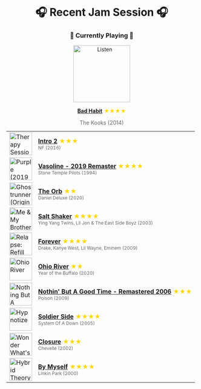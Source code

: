 <div align='center'>

# 🎧 Recent Jam Session 🎧

<h3>🎵 Currently Playing 🎵</h3>

<a href="https://open.spotify.com/track/3huV7eiNpaQlCB3LbZi9bB"><img src="https://i.scdn.co/image/ab67616d0000b2732bc58e4de7c41e84aeacee40" width="150" height="150" alt="Listen" /></a>

<b><a href="https://open.spotify.com/track/3huV7eiNpaQlCB3LbZi9bB">Bad Habit</a></b><span style="color: gold;"> ★★★★</span>

<span style="color: #666;">The Kooks (2014)</span>

<table style='margin: 0 auto; max-width: 550px;'>
<tr>
<td width="60"><a href="https://open.spotify.com/track/6nonTdcZbN2pmyiN032MXw"><img src="https://i.scdn.co/image/ab67616d0000b27314c95b3975386061f46f3983" width="60" height="60" alt="Therapy Session" /></a></td>
<td><b><a href="https://open.spotify.com/track/6nonTdcZbN2pmyiN032MXw">Intro 2</a></b> <span style="color: gold;"> ★★★</span><br><span style="font-size: 12px; color: #666;">NF (2016)</span></td>
</tr>
<tr>
<td width="60"><a href="https://open.spotify.com/track/4fjsOdrWMaKf70x21h5XbX"><img src="https://i.scdn.co/image/ab67616d0000b273fc7df879208b362bb1ce1499" width="60" height="60" alt="Purple (2019 Remaster)" /></a></td>
<td><b><a href="https://open.spotify.com/track/4fjsOdrWMaKf70x21h5XbX">Vasoline - 2019 Remaster</a></b> <span style="color: gold;"> ★★★★</span><br><span style="font-size: 12px; color: #666;">Stone Temple Pilots (1994)</span></td>
</tr>
<tr>
<td width="60"><a href="https://open.spotify.com/track/0Dq9fMtiubl73UQCiKRYi8"><img src="https://i.scdn.co/image/ab67616d0000b273eece10ee539479b08711a839" width="60" height="60" alt="Ghostrunner (Original Soundtrack)" /></a></td>
<td><b><a href="https://open.spotify.com/track/0Dq9fMtiubl73UQCiKRYi8">The Orb</a></b> <span style="color: gold;"> ★★</span><br><span style="font-size: 12px; color: #666;">Daniel Deluxe (2020)</span></td>
</tr>
<tr>
<td width="60"><a href="https://open.spotify.com/track/4Kd0FzFpOgIGxlBl4HXuFn"><img src="https://i.scdn.co/image/ab67616d0000b2731f52a7e9b573959c8e430974" width="60" height="60" alt="Me & My Brother" /></a></td>
<td><b><a href="https://open.spotify.com/track/4Kd0FzFpOgIGxlBl4HXuFn">Salt Shaker</a></b> <span style="color: gold;"> ★★★★</span><br><span style="font-size: 12px; color: #666;">Ying Yang Twins, Lil Jon & The East Side Boyz (2003)</span></td>
</tr>
<tr>
<td width="60"><a href="https://open.spotify.com/track/5UsLjwBaTHBX4ektWIr4XX"><img src="https://i.scdn.co/image/ab67616d0000b273506c4cc93e5a6234164125e1" width="60" height="60" alt="Relapse: Refill" /></a></td>
<td><b><a href="https://open.spotify.com/track/5UsLjwBaTHBX4ektWIr4XX">Forever</a></b> <span style="color: gold;"> ★★★★</span><br><span style="font-size: 12px; color: #666;">Drake, Kanye West, Lil Wayne, Eminem (2009)</span></td>
</tr>
<tr>
<td width="60"><a href="https://open.spotify.com/track/4MmWD6YFgKro8DR1CJUuGD"><img src="https://i.scdn.co/image/ab67616d0000b27357031778aaae84752c546478" width="60" height="60" alt="Ohio River" /></a></td>
<td><b><a href="https://open.spotify.com/track/4MmWD6YFgKro8DR1CJUuGD">Ohio River</a></b> <span style="color: gold;"> ★★</span><br><span style="font-size: 12px; color: #666;">Year of the Buffalo (2020)</span></td>
</tr>
<tr>
<td width="60"><a href="https://open.spotify.com/track/1NW32mer4GFgDvDZ0idTUt"><img src="https://i.scdn.co/image/ab67616d0000b273864c4ad1d9285c8f8d58749f" width="60" height="60" alt="Nothing But A Good Time" /></a></td>
<td><b><a href="https://open.spotify.com/track/1NW32mer4GFgDvDZ0idTUt">Nothin' But A Good Time - Remastered 2006</a></b> <span style="color: gold;"> ★★★</span><br><span style="font-size: 12px; color: #666;">Poison (2009)</span></td>
</tr>
<tr>
<td width="60"><a href="https://open.spotify.com/track/1ez4uWPnJwYufNhYTLVsJr"><img src="https://i.scdn.co/image/ab67616d0000b273f5e7b2e5adaa87430a3eccff" width="60" height="60" alt="Hypnotize" /></a></td>
<td><b><a href="https://open.spotify.com/track/1ez4uWPnJwYufNhYTLVsJr">Soldier Side</a></b> <span style="color: gold;"> ★★★★</span><br><span style="font-size: 12px; color: #666;">System Of A Down (2005)</span></td>
</tr>
<tr>
<td width="60"><a href="https://open.spotify.com/track/3wwoB2eYeGnuOSuIYqXEdl"><img src="https://i.scdn.co/image/ab67616d0000b273bd444869348f556430c21890" width="60" height="60" alt="Wonder What's Next (Expanded Edition)" /></a></td>
<td><b><a href="https://open.spotify.com/track/3wwoB2eYeGnuOSuIYqXEdl">Closure</a></b> <span style="color: gold;"> ★★★</span><br><span style="font-size: 12px; color: #666;">Chevelle (2002)</span></td>
</tr>
<tr>
<td width="60"><a href="https://open.spotify.com/track/6UzeOH4bRPzKTo2wCXMZmC"><img src="https://i.scdn.co/image/ab67616d0000b273e2f039481babe23658fc719a" width="60" height="60" alt="Hybrid Theory (Bonus Edition)" /></a></td>
<td><b><a href="https://open.spotify.com/track/6UzeOH4bRPzKTo2wCXMZmC">By Myself</a></b> <span style="color: gold;"> ★★★★</span><br><span style="font-size: 12px; color: #666;">Linkin Park (2000)</span></td>
</tr>
</table>
</div>

